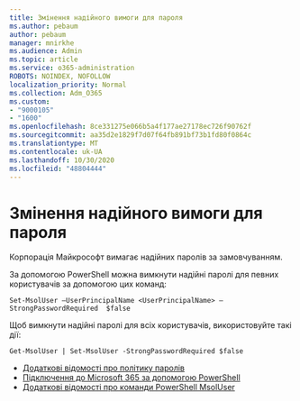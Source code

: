 ```yaml
---
title: Змінення надійного вимоги для пароля
ms.author: pebaum
author: pebaum
manager: mnirkhe
ms.audience: Admin
ms.topic: article
ms.service: o365-administration
ROBOTS: NOINDEX, NOFOLLOW
localization_priority: Normal
ms.collection: Adm_O365
ms.custom:
- "9000105"
- "1600"
ms.openlocfilehash: 8ce331275e066b5a4f177ae27178ec726f90762f
ms.sourcegitcommit: aa35d2e1829f7d07f64fb891bf73b1fd80f0864c
ms.translationtype: MT
ms.contentlocale: uk-UA
ms.lasthandoff: 10/30/2020
ms.locfileid: "48804444"
---
```

# <a name="change-strong-password-requirement"></a>Змінення надійного вимоги для пароля

Корпорація Майкрософт вимагає надійних паролів за замовчуванням.

За допомогою PowerShell можна вимкнути надійні паролі для певних користувачів за допомогою цих команд:

`Set-MsolUser –UserPrincipalName <UserPrincipalName> –StrongPasswordRequired  $false`

Щоб вимкнути надійні паролі для всіх користувачів, використовуйте такі дії:

`Get-MsolUser | Set-MsolUser -StrongPasswordRequired $false`

- [Додаткові відомості про політику паролів](https://docs.microsoft.com/azure/active-directory/authentication/concept-sspr-policy#password-policies-that-only-apply-to-cloud-user-accounts)
- [Підключення до Microsoft 365 за допомогою PowerShell](https://docs.microsoft.com/office365/enterprise/powershell/connect-to-office-365-powershell#connect-with-the-microsoft-azure-active-directory-module-for-windows-powershell)
- [Додаткові відомості про команди PowerShell MsolUser](https://docs.microsoft.com/powershell/module/msonline/set-msoluser?view=azureadps-1.0)
